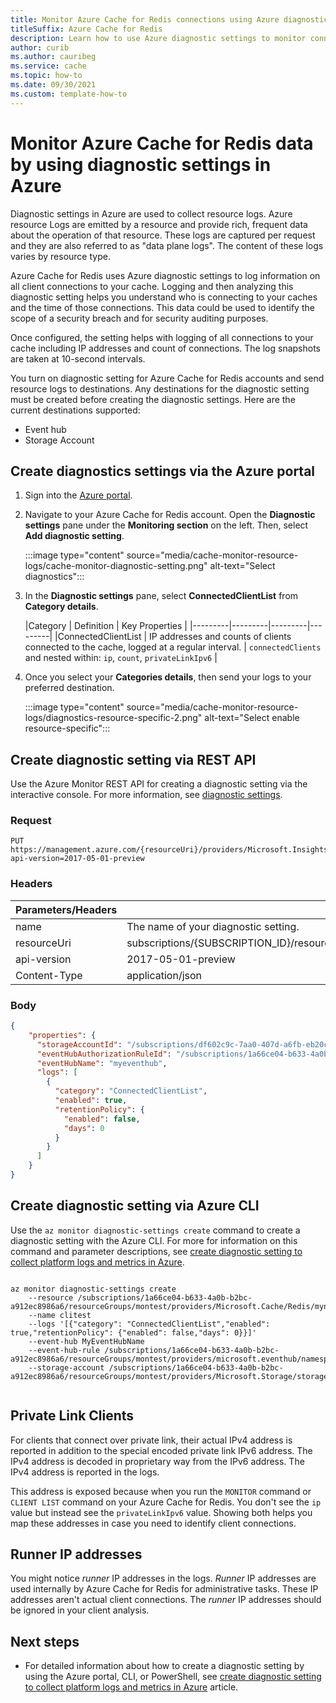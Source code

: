 ```yaml
---
title: Monitor Azure Cache for Redis connections using Azure diagnostic settings
titleSuffix: Azure Cache for Redis
description: Learn how to use Azure diagnostic settings to monitor connected ip addresses to your Azure Cache for Redis.
author: curib
ms.author: cauribeg
ms.service: cache
ms.topic: how-to 
ms.date: 09/30/2021
ms.custom: template-how-to 
---
```


# Monitor Azure Cache for Redis data by using diagnostic settings in Azure

Diagnostic settings in Azure are used to collect resource logs. Azure resource Logs are emitted by a resource and provide rich, frequent data about the operation of that resource. These logs are captured per request and they are also referred to as "data plane logs". The content of these logs varies by resource type.

Azure Cache for Redis uses Azure diagnostic settings to log information on all client connections to your cache. Logging and then analyzing this diagnostic setting helps you understand who is connecting to your caches and the time of those connections. This data could be used to identify the scope of a security breach and for security auditing purposes.

Once configured, the setting helps with logging of all connections to your cache including IP addresses and count of connections. The log snapshots are taken at 10-second intervals.

You turn on diagnostic setting for Azure Cache for Redis accounts and send resource logs to destinations. Any destinations for the diagnostic setting must be created before creating the diagnostic settings. Here are the current destinations supported:

- Event hub
- Storage Account

## Create diagnostics settings via the Azure portal

1. Sign into the [Azure portal](https://portal.azure.com).

1. Navigate to your Azure Cache for Redis account. Open the **Diagnostic settings** pane under the **Monitoring section** on the left. Then, select **Add diagnostic setting**.

   :::image type="content" source="media/cache-monitor-resource-logs/cache-monitor-diagnostic-setting.png" alt-text="Select diagnostics":::

1. In the **Diagnostic settings** pane, select **ConnectedClientList** from **Category details**.

   |Category  | Definition  | Key Properties   |
   |---------|---------|---------|---------|
   |ConnectedClientList |  IP addresses and counts of clients connected to the cache, logged at a regular interval. | `connectedClients` and nested within: `ip`, `count`, `privateLinkIpv6` |
  
1. Once you select your **Categories details**, then send your logs to your preferred destination.

    :::image type="content" source="media/cache-monitor-resource-logs/diagnostics-resource-specific-2.png" alt-text="Select enable resource-specific":::

## Create diagnostic setting via REST API

Use the Azure Monitor REST API for creating a diagnostic setting via the interactive console. For more information, see [diagnostic settings](/rest/api/monitor/diagnostic-settings/create-or-update).

### Request

```http
PUT https://management.azure.com/{resourceUri}/providers/Microsoft.Insights/diagnosticSettings/{name}?api-version=2017-05-01-preview
```

### Headers

   | Parameters/Headers | Value/Description |
   |---------|---------|
   | name |The name of your diagnostic setting. |
   | resourceUri | subscriptions/{SUBSCRIPTION_ID}/resourceGroups/{RESOURCE_GROUP}/providers/Microsoft.Cache/Redis/{CACHE_NAME} |
   | api-version | 2017-05-01-preview |
   | Content-Type | application/json |

<!-- {resourceUri} is something like: subscriptions/{SUBSCRIPTION_ID}/resourceGroups/{RESOURCE_GROUP}/providers/Microsoft.Cache/Redis/{CACHE_NAME} -->

### Body

```json
{
    "properties": {
      "storageAccountId": "/subscriptions/df602c9c-7aa0-407d-a6fb-eb20c8bd1192/resourceGroups/apptest/providers/Microsoft.Storage/storageAccounts/appteststorage1",
      "eventHubAuthorizationRuleId": "/subscriptions/1a66ce04-b633-4a0b-b2bc-a912ec8986a6/resourceGroups/montest/providers/microsoft.eventhub/namespaces/mynamespace/eventhubs/myeventhub/authorizationrules/myrule",
      "eventHubName": "myeventhub",
      "logs": [
        {
          "category": "ConnectedClientList",
          "enabled": true,
          "retentionPolicy": {
            "enabled": false,
            "days": 0
          }
        }
      ]
    }
}
```

## Create diagnostic setting via Azure CLI

Use the `az monitor diagnostic-settings create` command to create a diagnostic setting with the Azure CLI. For more for information on this command and parameter descriptions, see [create diagnostic setting to collect platform logs and metrics in Azure](/azure/azure-monitor/essentials/diagnostic-settings).

```azurecli

az monitor diagnostic-settings create 
    --resource /subscriptions/1a66ce04-b633-4a0b-b2bc-a912ec8986a6/resourceGroups/montest/providers/Microsoft.Cache/Redis/myname
    --name clitest 
    --logs '[{"category": "ConnectedClientList","enabled": true,"retentionPolicy": {"enabled": false,"days": 0}}]'    
    --event-hub MyEventHubName 
    --event-hub-rule /subscriptions/1a66ce04-b633-4a0b-b2bc-a912ec8986a6/resourceGroups/montest/providers/microsoft.eventhub/namespaces/mynamespace/authorizationrules/RootManageSharedAccessKey 
    --storage-account /subscriptions/1a66ce04-b633-4a0b-b2bc-a912ec8986a6/resourceGroups/montest/providers/Microsoft.Storage/storageAccounts/myuserspace


```

## Private Link Clients

For clients that connect over private link, their actual IPv4 address is reported in addition to the special encoded private link IPv6 address. The IPv4 address is decoded in proprietary way from the IPv6 address. The IPv4 address is reported in the logs.

This address is exposed because when you run the `MONITOR` command or `CLIENT LIST` command on your Azure Cache for Redis. You don't see the `ip` value but instead see the `privateLinkIpv6` value. Showing both helps you map these addresses in case you need to identify client connections.

## Runner IP addresses

You might notice *runner* IP addresses in the logs. *Runner* IP addresses are used internally by Azure Cache for Redis for administrative tasks. These IP addresses aren't actual client connections. The *runner* IP addresses should be ignored in your client analysis.

<!-- See Lavanya/Alfan for these IP -->

## Next steps

- For detailed information about how to create a diagnostic setting by using the Azure portal, CLI, or PowerShell, see [create diagnostic setting to collect platform logs and metrics in Azure](/azure/azure-monitor/essentials/diagnostic-settings) article.
